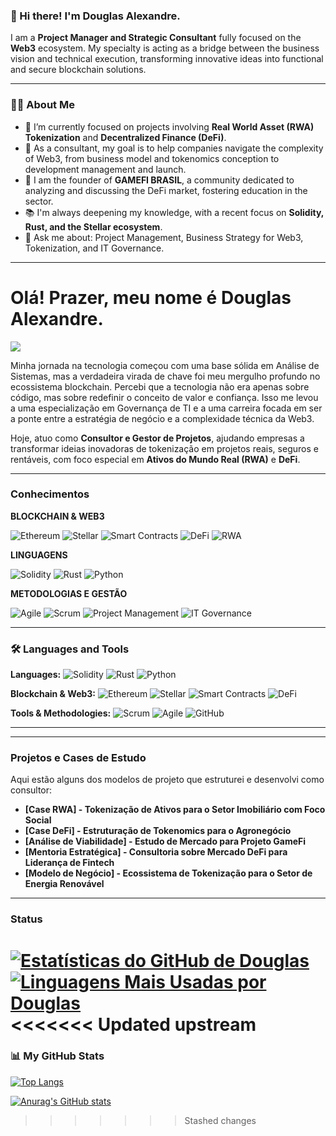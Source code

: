 ### 👋 Hi there! I'm Douglas Alexandre.

I am a **Project Manager and Strategic Consultant** fully focused on the **Web3** ecosystem. My specialty is acting as a bridge between the business vision and technical execution, transforming innovative ideas into functional and secure blockchain solutions.

---

### 👨‍💻 About Me

- 🔭 I’m currently focused on projects involving **Real World Asset (RWA) Tokenization** and **Decentralized Finance (DeFi)**.
- 🌱 As a consultant, my goal is to help companies navigate the complexity of Web3, from business model and tokenomics conception to development management and launch.
- 👯 I am the founder of **GAMEFI BRASIL**, a community dedicated to analyzing and discussing the DeFi market, fostering education in the sector.
- 📚 I'm always deepening my knowledge, with a recent focus on **Solidity, Rust, and the Stellar ecosystem**.
- 💬 Ask me about: Project Management, Business Strategy for Web3, Tokenization, and IT Governance.

---

# Olá! Prazer, meu nome é Douglas Alexandre.
<a href="https://www.linkedin.com/in/douglasgomesdasilva/" target="_blank"><img src="https://img.shields.io/badge/-LinkedIn-%230077B5?style=for-the-badge&logo=linkedin&logoColor=white" target="_blank"></a>

Minha jornada na tecnologia começou com uma base sólida em Análise de Sistemas, mas a verdadeira virada de chave foi meu mergulho profundo no ecossistema blockchain. Percebi que a tecnologia não era apenas sobre código, mas sobre redefinir o conceito de valor e confiança. Isso me levou a uma especialização em Governança de TI e a uma carreira focada em ser a ponte entre a estratégia de negócio e a complexidade técnica da Web3.

Hoje, atuo como **Consultor e Gestor de Projetos**, ajudando empresas a transformar ideias inovadoras de tokenização em projetos reais, seguros e rentáveis, com foco especial em **Ativos do Mundo Real (RWA)** e **DeFi**.

---
### **Conhecimentos**

**BLOCKCHAIN & WEB3**

<img src="https://img.shields.io/badge/Ethereum-3C3C3D?style=for-the-badge&logo=ethereum&logoColor=white" alt="Ethereum"/> <img src="https://img.shields.io/badge/Stellar-000000?style=for-the-badge&logo=stellar&logoColor=white" alt="Stellar"/> <img src="https://img.shields.io/badge/Smart_Contracts-20232A?style=for-the-badge" alt="Smart Contracts"/> <img src="https://img.shields.io/badge/DeFi-613BFF?style=for-the-badge" alt="DeFi"/> <img src="https://img.shields.io/badge/RWA-8A2BE2?style=for-the-badge" alt="RWA"/>

**LINGUAGENS**

<img src="https://img.shields.io/badge/Solidity-%23363636.svg?style=for-the-badge&logo=solidity&logoColor=white" alt="Solidity"/>
<img src="https://img.shields.io/badge/rust-%23000000.svg?style=for-the-badge&logo=rust&logoColor=white" alt="Rust"/>
<img src="https://img.shields.io/badge/python-3670A0?style=for-the-badge&logo=python&logoColor=ffdd54" alt="Python"/>

**METODOLOGIAS E GESTÃO**

<img src="https://img.shields.io/badge/Agile-FF9900?style=for-the-badge" alt="Agile"/> <img src="https://img.shields.io/badge/Scrum-0077B5?style=for-the-badge" alt="Scrum"/> <img src="https://img.shields.io/badge/Project_Management-4B0082?style=for-the-badge" alt="Project Management"/> <img src="https://img.shields.io/badge/IT_Governance-008080?style=for-the-badge" alt="IT Governance"/>

---

### 🛠️ Languages and Tools

**Languages:** <img src="https://img.shields.io/badge/Solidity-%23363636.svg?style=for-the-badge&logo=solidity&logoColor=white" alt="Solidity"/>
<img src="https://img.shields.io/badge/rust-%23000000.svg?style=for-the-badge&logo=rust&logoColor=white" alt="Rust"/>
<img src="https://img.shields.io/badge/python-3670A0?style=for-the-badge&logo=python&logoColor=ffdd54" alt="Python"/>

**Blockchain & Web3:** <img src="https://img.shields.io/badge/Ethereum-3C3C3D?style=for-the-badge&logo=ethereum&logoColor=white" alt="Ethereum"/>
<img src="https://img.shields.io/badge/Stellar-000000?style=for-the-badge&logo=stellar&logoColor=white" alt="Stellar"/>
<img src="https://img.shields.io/badge/Smart_Contracts-20232A?style=for-the-badge" alt="Smart Contracts"/>
<img src="https://img.shields.io/badge/DeFi-613BFF?style=for-the-badge" alt="DeFi"/>

**Tools & Methodologies:** <img src="https://img.shields.io/badge/Scrum-0077B5?style=for-the-badge" alt="Scrum"/>
<img src="https://img.shields.io/badge/Agile-FF9900?style=for-the-badge" alt="Agile"/>
<img src="https://img.shields.io/badge/github-%23121011.svg?style=for-the-badge&logo=github&logoColor=white" alt="GitHub"/>

---

---
### **Projetos e Cases de Estudo**
Aqui estão alguns dos modelos de projeto que estruturei e desenvolvi como consultor:

- **[Case RWA] - Tokenização de Ativos para o Setor Imobiliário com Foco Social**
- **[Case DeFi] - Estruturação de Tokenomics para o Agronegócio**
- **[Análise de Viabilidade] - Estudo de Mercado para Projeto GameFi**
- **[Mentoria Estratégica] - Consultoria sobre Mercado DeFi para Liderança de Fintech**
- **[Modelo de Negócio] - Ecossistema de Tokenização para o Setor de Energia Renovável**

---
### **Status**

[![Estatísticas do GitHub de Douglas](https://github-readme-stats.vercel.app/api?username=nsdBRoficial&show_icons=true&theme=vision-friendly-dark)](https://github.com/anuraghazra/github-readme-stats)
[![Linguagens Mais Usadas por Douglas](https://github-readme-stats.vercel.app/api/top-langs/?username=nsdBRoficial&layout=compact&theme=vision-friendly-dark)](https://github.com/anuraghazra/github-readme-stats)
<<<<<<< Updated upstream
=======


### 📊 My GitHub Stats


[![Top Langs](https://github-readme-stats.vercel.app/api/top-langs/?username=nsdBRoficial&layout=compact&theme=vision-friendly-dark)](https://github.com/anuraghazra/github-readme-stats)

[![Anurag's GitHub stats](https://github-readme-stats.vercel.app/api?username=nsdBRoficial&show_icons=true&theme=vision-friendly-dark)](https://github.com/anuraghazra/github-readme-stats)
>>>>>>> Stashed changes
